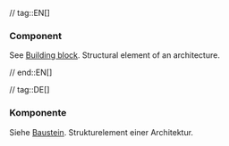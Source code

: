 // tag::EN[]
### Component

See [Building block](#term-building-block). Structural element of an architecture.


// end::EN[]

// tag::DE[]
### Komponente

Siehe [Baustein](#term-building-block).
Strukturelement einer Architektur.
